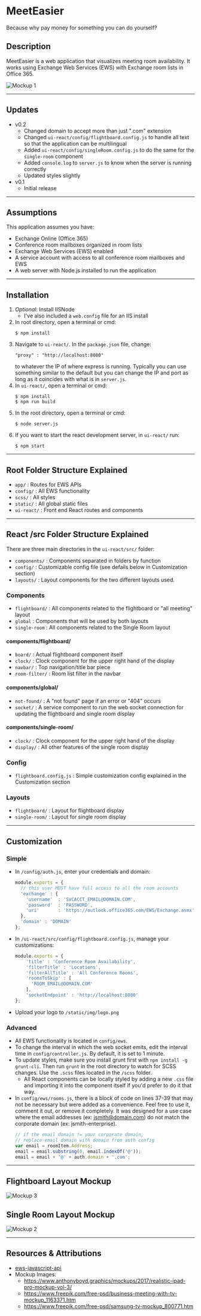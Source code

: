 # MeetEasier

Because why pay money for something you can do yourself?

## Description

MeetEasier is a web application that visualizes meeting room availability.  It works using Exchange Web Services (EWS) with Exchange room lists in Office 365.

![Mockup 1](mockups/mockup-1.jpg)

***

## Updates

* v0.2
  * Changed domain to accept more than just ".com" extension
  * Changed `ui-react/config/flightboard.config.js` to handle all text so that the application can be multilingual
  * Added `ui-react/config/singleRoom.config.js` to do the same for the `single-room` component
  * Added `console.log` to `server.js` to know when the server is running correctly
  * Updated styles slightly
* v0.1
  * Initial release

***

## Assumptions

This application assumes you have:

* Exchange Online (Office 365)
* Conference room mailboxes organized in room lists
* Exchange Web Services (EWS) enabled
* A service account with access to all conference room mailboxes and EWS
* A web server with Node.js installed to run the application

***

## Installation

1. *Optional*: Install IISNode
    * I've also included a `web.config` file for an IIS install
2. In root directory, open a terminal or cmd:
    ```
    $ npm install
    ```
3. Navigate to `ui-react/`. In the `package.json` file, change:
    ```
    "proxy" : "http://localhost:8080"
    ```
    to whatever the IP of where express is running.  Typically you can use something similar to the default but you can change the IP and port as long as it coincides with what is in `server.js`.
4. In `ui-react/`, open a terminal or cmd:
    ```
    $ npm install
    $ npm run build
    ```
5. In the root directory, open a terminal or cmd:
    ```
    $ node server.js
    ```
6. If you want to start the react development server, in `ui-react/` run:
    ```
    $ npm start
    ```

***

## Root Folder Structure Explained

* `app/` : Routes for EWS APIs
* `config/` : All EWS functionality
* `scss/` : All styles
* `static/` : All global static files
* `ui-react/` : Front end React routes and components

***

## React /src Folder Structure Explained

There are three main directories in the `ui-react/src/` folder:

* `components/` : Components separated in folders by function
* `config/` : Customizable config file (see defails below in Customization section)
* `layouts/` : Layout components for the two different layouts used.

### Components

* `flightboard/` : All components related to the flightboard or "all meeting" layout
* `global` : Components that will be used by both layouts
* `single-room` : All components related to the Single Room layout

#### components/flightboard/

* `board/` : Actual flightboard component itself
* `clock/` : Clock component for the upper right hand of the display
* `navbar/` : Top navigation/title bar piece
* `room-filter/` : Room list filter in the navbar

#### components/global/

* `not-found/` : A "not found" page if an error or "404" occurs
* `socket/` : A service component to run the web socket connection for updating the flightboard and single room display

#### components/single-room/

* `clock/` : Clock component for the upper right hand of the display
* `display/` : All other features of the single room display

### Config

* `flightboard.config.js` : Simple customization config explained in the Customization section

### Layouts

* `flightboard/` : Layout for flightboard display
* `single-room/` : Layout for single room display

***

## Customization

### Simple

* In `/config/auth.js`, enter your credentials and domain:

    ```javascript
    module.exports = {
      // this user MUST have full access to all the room accounts
      'exchange' : {
        'username'  : 'SVCACCT_EMAIL@DOMAIN.COM',
        'password'  : 'PASSWORD',
        'uri'       : 'https://outlook.office365.com/EWS/Exchange.asmx'
      },
      'domain' : 'DOMAIN'
    };
    ```

* In `/ui-react/src/config/flightboard.config.js`, manage your customizations:

    ```javascript
    module.exports = {
        'title' : 'Conference Room Availability',
        'filterTitle' : 'Locations',
        'filterAllTitle' : 'All Conference Rooms',
        'roomsToSkip' : [
          'ROOM_EMAIL@DOMAIN.COM'
        ],
        'socketEndpoint' : 'http://localhost:8080'
    };
    ```

* Upload your logo to `/static/img/logo.png`

### Advanced

* All EWS functionality is located in `config/ews`.
* To change the interval in which the web socket emits, edit the interval time in `config/controller.js`.  By default, it is set to 1 minute.
* To update styles, make sure you install grunt first with `npm install -g grunt-cli`.  Then run `grunt` in the root directory to watch for SCSS changes.  Use the `.scss` files located in the `/scss` folder.
  * All React components can be locally styled by adding a new `.css` file and importing it into the component itself if you'd prefer to do it that way.
* In `config/ews/rooms.js`, there is a block of code on lines 37-39 that may not be necessary but were added as a convenience.  Feel free to use it, comment it out, or remove it completely.  It was designed for a use case where the email addresses (ex: jsmith@domain.com) do not match the corporate domain (ex: jsmith-enterprise).
    ```javascript
    // if the email domain != your corporate domain,
    // replace email domain with domain from auth config
    var email = roomItem.Address;
    email = email.substring(0, email.indexOf('@'));
    email = email + '@' + auth.domain + '.com';
    ```

***

## Flightboard Layout Mockup

![Mockup 3](mockups/mockup-3.jpg)

## Single Room Layout Mockup

![Mockup 2](mockups/mockup-2.jpg)

***

## Resources & Attributions

* [ews-javascript-api](https://github.com/gautamsi/ews-javascript-api)
* Mockup Images:
  * https://www.anthonyboyd.graphics/mockups/2017/realistic-ipad-pro-mockup-vol-3/
  * https://www.freepik.com/free-psd/business-meeting-with-tv-mockup_1163371.htm
  * https://www.freepik.com/free-psd/samsung-tv-mockup_800771.htm
